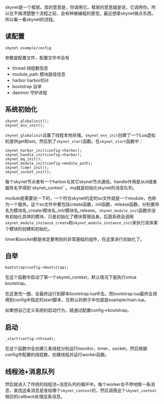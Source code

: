 skynet是一个框架。库的意思是，你调用它。框架的意思就是说，它调用你。所以在不搞清楚整个流程之前，会有种被编程的感觉。最近想拿skynet做点东西，所以看一看skynet的流程。

## 读配置

	skynet example/config

参数是配置文件，配置文件中会有

* thread 线程数信息
* module_path 模块路径信息
* harbor harbor的id
* bootstrap 自举
* daemon 守护进程

## 系统初始化

	skynet_globalinit();
	skynet_env_init();

`skynet_globalinit`设置了线程本地存储。`skynet_env_init`创建了一个Lua虚拟机提供get和set。然后到了`skynet_start`函数。在`skynet_start`函数中：

	skynet_harbor_init(config->harbor);
	skynet_handle_init(config->harbor);
	skynet_mq_init();
	skynet_module_init(config->module_path);
	skynet_timer_init();
	skynet_socket_init();
	
每个skynet节点者有一个harbor与其它skynet节点通信。handle作用是从id或者服务名字得到`skynet_context``。mq就是初始化skynet的消息队列。

module是需要说一下的，一个符合skynet约定的so文件就是一个module，也称为一个服务。这个so文件中要包括create函数，init函数，release函数，分别要命名为模块名_create/模块名_init/模块名_release。`skynet_module_init`函数并没有初始化具体的模块，只是初始化了模块管理自身。后面系统会调用`skynet_module_instance_create`和`skynet_module_instance_init`来执行具体某个模块的创建和初始化。

timer和socket都是肯定要用到的非常基础的组件，在这里进行初始化了。

## 自举

	bootstrap(config->bootstrap);
	
在这个函数中启动了第一个skynet_context，默认情况下是执行snlua bootstrap。

在这里兜一圈，会最终运行到脚本bootstrap.lua中去。而bootstrap.lua最终会调用到config中指定的start脚本，在默认的例子中也就是example/main.lua。

如果想自己定义系统的启动行为，就通过配置config->bootstrap。

## 启动

	_start(config->thread);
	
在这个函数中会创建三条线程分别运行monitor，timer，socket。然后根据config中配置的线程数，创建线程并运行worker函数。

## 线程池+消息队列

然后就进入了传统的线程池+消息队列的循环中。每个worker会不停地取一条消息，查找这条消息是发给哪个`skynet_context`的，然后调用这个`skynet_context`相应的callback处理这条消息。
